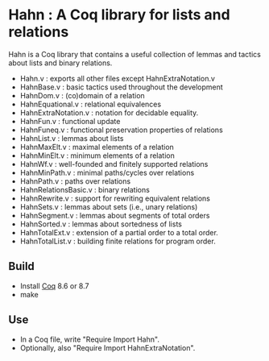 # Hahn : A Coq library for lists and relations

Hahn is a Coq library that contains a useful collection of lemmas and tactics
about lists and binary relations.

- Hahn.v : exports all other files except HahnExtraNotation.v
- HahnBase.v : basic tactics used throughout the development
- HahnDom.v : (co)domain of a relation
- HahnEquational.v : relational equivalences
- HahnExtraNotation.v : notation for decidable equality.
- HahnFun.v : functional update
- HahnFuneq.v : functional preservation properties of relations
- HahnList.v : lemmas about lists
- HahnMaxElt.v : maximal elements of a relation
- HahnMinElt.v : minimum elements of a relation
- HahnWf.v : well-founded and finitely supported relations
- HahnMinPath.v : minimal paths/cycles over relations
- HahnPath.v : paths over relations
- HahnRelationsBasic.v : binary relations
- HahnRewrite.v : support for rewriting equivalent relations
- HahnSets.v : lemmas about sets (i.e., unary relations)
- HahnSegment.v : lemmas about segments of total orders
- HahnSorted.v : lemmas about sortedness of lists 
- HahnTotalExt.v : extension of a partial order to a total order.
- HahnTotalList.v : building finite relations for program order.

## Build

- Install [Coq](http://coq.inria.fr) 8.6 or 8.7 
- make

## Use

- In a Coq file, write "Require Import Hahn".
- Optionally, also "Require Import HahnExtraNotation".

